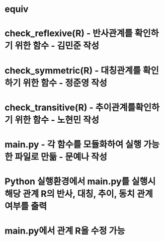 # equiv

# check_reflexive(R) - 반사관계를 확인하기 위한 함수 - 김민준 작성

# check_symmetric(R) - 대칭관계를 확인하기 위한 함수 - 정준영 작성

# check_transitive(R) - 추이관계를확인하기 위한 함수 - 노현민 작성

# main.py - 각 함수를 모듈화하여 실행 가능한 파일로 만듦 - 문예나 작성

# Python 실행환경에서 main.py를 실행시 해당 관계 R의 반사, 대칭, 추이, 동치 관계 여부를 출력

# main.py에서 관계 R을 수정 가능
